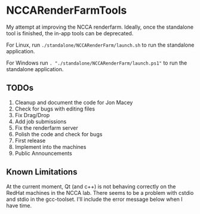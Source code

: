 # NCCARenderFarmTools
My attempt at improving the NCCA renderfarm. Ideally, once the standalone tool is finished, the in-app tools can be deprecated.

For Linux, run `./standalone/NCCARenderFarm/launch.sh` to run the standalone application.

For Windows run `. "./standalone/NCCARenderFarm/launch.ps1"` to run the standalone application.

## TODOs
1. Cleanup and document the code for Jon Macey
2. Check for bugs with editing files
3. Fix Drag/Drop
4. Add job submissions
5. Fix the renderfarm server
6. Polish the code and check for bugs
7. First release
8. Implement into the machines
9. Public Announcements


## Known Limitations
At the current moment, Qt (and c++) is not behaving correctly on the RedHat machines in the NCCA lab. 
There seems to be a problem with cstdio and stdio in the gcc-toolset. 
I'll include the error message below when I have time.

